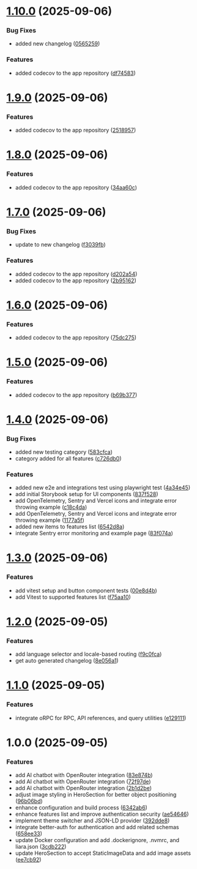# [1.10.0](https://github.com/AminAhmadyDeveloper/thruer/compare/v1.9.0...v1.10.0) (2025-09-06)


### Bug Fixes

* added new changelog ([0565259](https://github.com/AminAhmadyDeveloper/thruer/commit/0565259296aafebc3c7b70fe619496a064d3f93f))


### Features

* added codecov to the app repository ([df74583](https://github.com/AminAhmadyDeveloper/thruer/commit/df745835756a547c70b346acad434dd0f3ed8d24))

# [1.9.0](https://github.com/AminAhmadyDeveloper/thruer/compare/v1.8.0...v1.9.0) (2025-09-06)


### Features

* added codecov to the app repository ([2518957](https://github.com/AminAhmadyDeveloper/thruer/commit/2518957232accb61497c9b95f395fe8d67fbd395))

# [1.8.0](https://github.com/AminAhmadyDeveloper/thruer/compare/v1.7.0...v1.8.0) (2025-09-06)


### Features

* added codecov to the app repository ([34aa60c](https://github.com/AminAhmadyDeveloper/thruer/commit/34aa60c8097b96cd4e76ea352fd1c0ed9fa4acc9))

# [1.7.0](https://github.com/AminAhmadyDeveloper/thruer/compare/v1.6.0...v1.7.0) (2025-09-06)


### Bug Fixes

* update to new changelog ([f3039fb](https://github.com/AminAhmadyDeveloper/thruer/commit/f3039fb6332675786ec3b6d6da77b4e0ff3d3409))


### Features

* added codecov to the app repository ([d202a54](https://github.com/AminAhmadyDeveloper/thruer/commit/d202a5435be2ace02514bad8d1f3f09dfe0f06a9))
* added codecov to the app repository ([2b95162](https://github.com/AminAhmadyDeveloper/thruer/commit/2b95162570369ddaf4741af509551994679994ab))

# [1.6.0](https://github.com/AminAhmadyDeveloper/thruer/compare/v1.5.0...v1.6.0) (2025-09-06)


### Features

* added codecov to the app repository ([75dc275](https://github.com/AminAhmadyDeveloper/thruer/commit/75dc27583ce382d99e03f0e88e66ff8ff69edaa2))

# [1.5.0](https://github.com/AminAhmadyDeveloper/thruer/compare/v1.4.0...v1.5.0) (2025-09-06)


### Features

* added codecov to the app repository ([b69b377](https://github.com/AminAhmadyDeveloper/thruer/commit/b69b377d5ab1298d5e2e8223bb9f0daa2609b90c))

# [1.4.0](https://github.com/AminAhmadyDeveloper/thruer/compare/v1.3.0...v1.4.0) (2025-09-06)


### Bug Fixes

* added new testing category ([583cfca](https://github.com/AminAhmadyDeveloper/thruer/commit/583cfcabb378770ffa6ae479cead3a3f80af0441))
* category added for all features ([c726db0](https://github.com/AminAhmadyDeveloper/thruer/commit/c726db0b963ba761c3ad09061ac9136c628b4c3f))


### Features

*  added new e2e and integrations test using playwright test ([4a34e45](https://github.com/AminAhmadyDeveloper/thruer/commit/4a34e4507bf0c5f5b3e2f6df96aaac3891b49124))
* add initial Storybook setup for UI components ([837f528](https://github.com/AminAhmadyDeveloper/thruer/commit/837f52842d578b934a83f7ea6d4f41b72af2d2fe))
* add OpenTelemetry, Sentry and Vercel icons and integrate error throwing example ([c18c4da](https://github.com/AminAhmadyDeveloper/thruer/commit/c18c4da382ca8b36abaddafdc45d917e2dd26216))
* add OpenTelemetry, Sentry and Vercel icons and integrate error throwing example ([1177a5f](https://github.com/AminAhmadyDeveloper/thruer/commit/1177a5fe57b321efa8e4914220b78367ab9a0112))
* added new items to features list ([6542d8a](https://github.com/AminAhmadyDeveloper/thruer/commit/6542d8a9b6bdb8bca69b9b71f0f5dbbe6ed495d6))
* integrate Sentry error monitoring and example page ([83f074a](https://github.com/AminAhmadyDeveloper/thruer/commit/83f074af0a97cf5dff8b26555695ffca38c538f8))

# [1.3.0](https://github.com/AminAhmadyDeveloper/thruer/compare/v1.2.0...v1.3.0) (2025-09-06)


### Features

* add vitest setup and button component tests ([00e8d4b](https://github.com/AminAhmadyDeveloper/thruer/commit/00e8d4b53db3b19d516f2977f9924b46cf094d95))
* add Vitest to supported features list ([f75aa10](https://github.com/AminAhmadyDeveloper/thruer/commit/f75aa10e14892d5c08a53287aba0e11a9424b9ac))

# [1.2.0](https://github.com/AminAhmadyDeveloper/thruer/compare/v1.1.0...v1.2.0) (2025-09-05)


### Features

* add language selector and locale-based routing ([f9c0fca](https://github.com/AminAhmadyDeveloper/thruer/commit/f9c0fcae7ce2db0a25debed695304034553344ff))
* get auto generated changelog ([8e056a1](https://github.com/AminAhmadyDeveloper/thruer/commit/8e056a1a1d58a762d1b0fe5d6ab55cb5690d1b53))

# [1.1.0](https://github.com/AminAhmadyDeveloper/thruer/compare/v1.0.0...v1.1.0) (2025-09-05)


### Features

* integrate oRPC for RPC, API references, and query utilities ([e129111](https://github.com/AminAhmadyDeveloper/thruer/commit/e1291117a23fc49f277a70b9249ee6f9f51c70b4))

# 1.0.0 (2025-09-05)


### Features

* add AI chatbot with OpenRouter integration ([83e874b](https://github.com/AminAhmadyDeveloper/thruer/commit/83e874beb1da5aeac2adf8f8fbb92ded578190be))
* add AI chatbot with OpenRouter integration ([72f97de](https://github.com/AminAhmadyDeveloper/thruer/commit/72f97ded1be61d109835a4dc013492ddadb425ca))
* add AI chatbot with OpenRouter integration ([2b1d2be](https://github.com/AminAhmadyDeveloper/thruer/commit/2b1d2be4be2f72c8c480081c527a8861ec58822f))
* adjust image styling in HeroSection for better object positioning ([96b06bd](https://github.com/AminAhmadyDeveloper/thruer/commit/96b06bd559b5f1af67c4f8eb410ff6f48c7e9104))
* enhance configuration and build process ([6342ab6](https://github.com/AminAhmadyDeveloper/thruer/commit/6342ab65c7719ce48449fb07a28293fa294c9b81))
* enhance features list and improve authentication security ([ae54646](https://github.com/AminAhmadyDeveloper/thruer/commit/ae54646ff66351fed2b5a87ee1ec1dcf336dccb4))
* implement theme switcher and JSON-LD provider ([392dde8](https://github.com/AminAhmadyDeveloper/thruer/commit/392dde8122b950bad97029a87a97596500390d45))
* integrate better-auth for authentication and add related schemas ([658ee33](https://github.com/AminAhmadyDeveloper/thruer/commit/658ee33cd05dca4b14c1a69492fa0068d0fd5e4b))
* update Docker configuration and add .dockerignore, .nvmrc, and liara.json ([3cdb222](https://github.com/AminAhmadyDeveloper/thruer/commit/3cdb222206aff013c0c9f0718efa62087c0f18cd))
* update HeroSection to accept StaticImageData and add image assets ([ee7cb92](https://github.com/AminAhmadyDeveloper/thruer/commit/ee7cb92f22757d7e3bfae728be1a161fa0905143))
